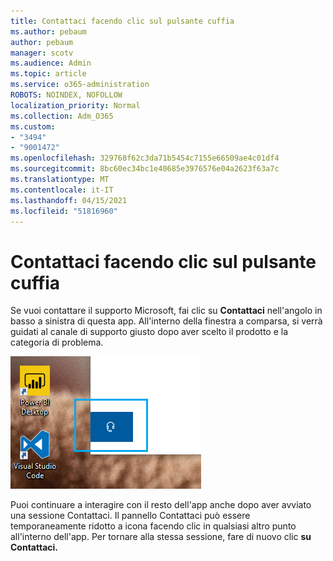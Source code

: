 ```yaml
---
title: Contattaci facendo clic sul pulsante cuffia
ms.author: pebaum
author: pebaum
manager: scotv
ms.audience: Admin
ms.topic: article
ms.service: o365-administration
ROBOTS: NOINDEX, NOFOLLOW
localization_priority: Normal
ms.collection: Adm_O365
ms.custom:
- "3494"
- "9001472"
ms.openlocfilehash: 329768f62c3da71b5454c7155e66509ae4c01df4
ms.sourcegitcommit: 8bc60ec34bc1e40685e3976576e04a2623f63a7c
ms.translationtype: MT
ms.contentlocale: it-IT
ms.lasthandoff: 04/15/2021
ms.locfileid: "51816960"
---
```

# <a name="contact-us-by-clicking-the-headphone-button"></a>Contattaci facendo clic sul pulsante cuffia

Se vuoi contattare il supporto Microsoft, fai clic su **Contattaci** nell'angolo in basso a sinistra di questa app. All'interno della finestra a comparsa, si verrà guidati al canale di supporto giusto dopo aver scelto il prodotto e la categoria di problema.

![Contattaci facendo clic sull'icona della cuffia.](media/contact-us-headphone-icon.png)

Puoi continuare a interagire con il resto dell'app anche dopo aver avviato una sessione Contattaci. Il pannello Contattaci può essere temporaneamente ridotto a icona facendo clic in qualsiasi altro punto all'interno dell'app. Per tornare alla stessa sessione, fare di nuovo clic **su Contattaci.**
